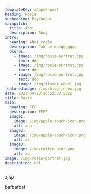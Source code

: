 ```yaml
---
templateKey: adopce-post
heading: Rosie
subheading: Psychopat
mainpitch:
  title: Ahoj
  description: Ahoj
intro:
  heading: Ahoj rosie
  description: Jak se masggggggg
  blurbs:
    - image: /img/rosie-portret.jpg
      text: ddd
    - image: /img/rosie-portret.jpg
      text: ddd
    - image: /img/rosie-portret.jpg
      text: ddd
    - image: /img/flavor_wheel.jpg
featuredimage: /img/blog-index.jpg
date: 2023-04-23T16:52:33.582Z
title: Rosie
main:
  heading: FFF
  description: FFFF
  image1:
    image: /img/apple-touch-icon.png
    alt: aaa
  image2:
    image: /img/apple-touch-icon.png
    alt: aa
  image3:
    image: /img/coffee-gear.png
    alt: aa
image: /img/rosie-portret.jpg
description: Lol
---
```

a﻿jaja



b﻿afbafbaf